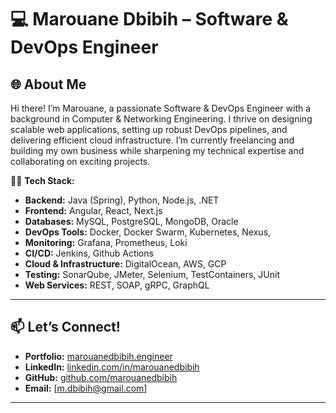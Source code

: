 # 💻 Marouane Dbibih – Software & DevOps Engineer  

## 🌐 About Me  
Hi there! I’m Marouane, a passionate Software & DevOps Engineer with a background in Computer & Networking Engineering. I thrive on designing scalable web applications, setting up robust DevOps pipelines, and delivering efficient cloud infrastructure. I’m currently freelancing and building my own business while sharpening my technical expertise and collaborating on exciting projects.  

🧑‍💻 **Tech Stack:**  
- **Backend:** Java (Spring), Python, Node.js, .NET
- **Frontend:** Angular, React, Next.js  
- **Databases:** MySQL, PostgreSQL, MongoDB, Oracle  
- **DevOps Tools:** Docker, Docker Swarm, Kubernetes, Nexus,  
- **Monitoring:** Grafana, Prometheus, Loki  
- **CI/CD:** Jenkins, Github Actions 
- **Cloud & Infrastructure:** DigitalOcean, AWS, GCP
- **Testing:** SonarQube, JMeter, Selenium, TestContainers, JUnit
- **Web Services:** REST, SOAP, gRPC, GraphQL

---

## 📫 Let’s Connect!  
- **Portfolio:** [marouanedbibih.engineer](#)  
- **LinkedIn:** [linkedin.com/in/marouanedbibih](#)  
- **GitHub:** [github.com/marouanedbibih](#)  
- **Email:** [m.dbibih@gmail.com]  

---
